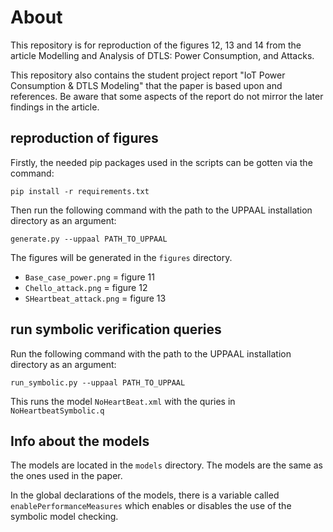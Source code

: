 # About
This repository is for reproduction of the figures 12, 13 and 14 from the article Modelling and Analysis of DTLS: Power
Consumption, and Attacks.

This repository also contains the student project report "IoT Power Consumption & DTLS Modeling" that the paper is based upon and references. Be aware that some aspects of the report do not mirror the later findings in the article.

## reproduction of figures
Firstly, the needed pip packages used in the scripts can be gotten via the command:
```
pip install -r requirements.txt
```

Then run the following command with the path to the UPPAAL installation directory as an argument:
```
generate.py --uppaal PATH_TO_UPPAAL
```

The figures will be generated in the `figures` directory.
- `Base_case_power.png` = figure 11
- `Chello_attack.png` = figure 12
- `SHeartbeat_attack.png` = figure 13

## run symbolic verification queries
Run the following command with the path to the UPPAAL installation directory as an argument:
```
run_symbolic.py --uppaal PATH_TO_UPPAAL
```

This runs the model `NoHeartBeat.xml` with the quries in `NoHeartbeatSymbolic.q`

## Info about the models
The models are located in the `models` directory. The models are the same as the ones used in the paper.

In the global declarations of the models, there is a variable called `enablePerformanceMeasures` which enables or disables the use of the symbolic model checking.
